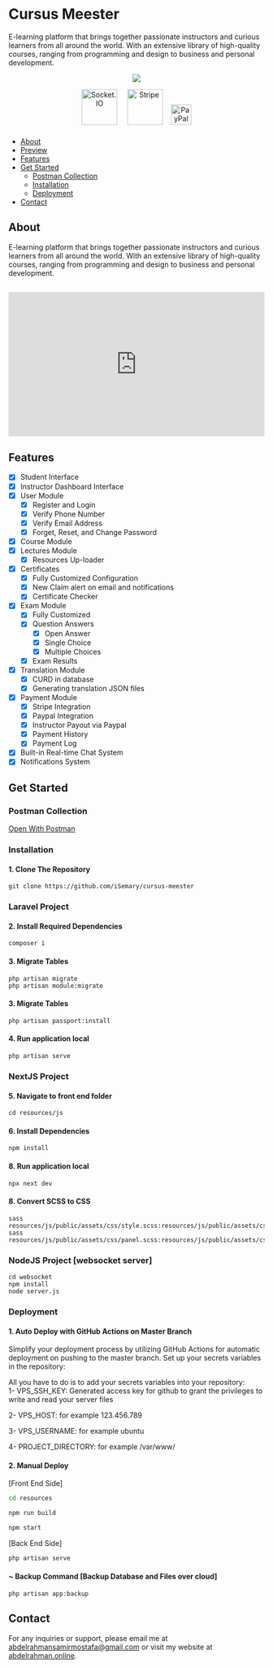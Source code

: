 # Cursus Meester
E-learning platform that brings together passionate instructors and curious learners from all around the world. With an extensive library of high-quality courses, ranging from programming and design to business and personal development.

<p align="center" style="margin:0"><img src="https://skillicons.dev/icons?i=laravel,next,react,nodejs,&perline=4"/></p>
<p align="center">
  <img width="70px" height="70px" src="https://api.iconify.design/devicon:socketio-wordmark.svg" alt="Socket.IO"/>
  &nbsp;&nbsp;&nbsp;
  <img width="70px" height="70px" src="https://api.iconify.design/logos:stripe.svg" alt="Stripe"/>&nbsp;&nbsp;&nbsp;
  <img width="40px" height="40px" style="margin-bottom: 10px;" src="https://api.iconify.design/logos:paypal.svg" alt="PayPal"/>
</p>



-   [About](#about)
-   [Preview](#preview)
-   [Features](#features)
-   [Get Started](#get-started)
    -   [Postman Collection](#postman-collection)
    -   [Installation](#installation)
    -   [Deployment](#deployment)
-   [Contact](#contact)

## About

E-learning platform that brings together passionate instructors and curious learners from all around the world. With an extensive library of high-quality courses, ranging from programming and design to business and personal development.

##

<div style="position:relative; width:100%; height:0px; padding-bottom:56.250%"><iframe allow="fullscreen" allowfullscreen height="100%" src="https://streamable.com/e/vv4qf5?nocontrols=1" width="100%" style="border:none; width:100%; height:100%; position:absolute; left:0px; top:0px; overflow:hidden;"></iframe></div>

## Features

- [x] Student Interface
 - [x] Instructor Dashboard Interface
 - [x] User Module
	 - [x] Register and Login
	 - [x] Verify Phone Number
	 - [x] Verify Email Address
	 - [x] Forget, Reset, and Change Password
 - [x] Course Module
 - [x] Lectures Module
	 - [x] Resources Up-loader
 - [x] Certificates
	 - [x] Fully Customized Configuration
     - [x] New Claim alert on email and notifications
     - [x] Certificate Checker
 - [x] Exam Module
	 - [x] Fully Customized
	 - [x] Question Answers
		 - [x] Open Answer
		 - [x] Single Choice
		 - [x] Multiple Choices
	 - [x] Exam Results
 - [x] Translation Module
	 - [x] CURD in database
	 - [x] Generating translation JSON files
 - [x] Payment Module
     - [x] Stripe Integration
     - [x] Paypal Integration
     - [x] Instructor Payout via Paypal
     - [x] Payment History
     - [x] Payment Log
 - [X] Built-in Real-time Chat System
 - [X] Notifications System

## Get Started

### Postman Collection

[Open With Postman](https://www.postman.com/petitfour/workspace/cursus-meester)

### Installation

#### 1. Clone The Repository

    git clone https://github.com/iSemary/cursus-meester

### Laravel Project
#### 2. Install Required Dependencies

    composer i

#### 3. Migrate Tables

    php artisan migrate
    php artisan module:migrate

#### 3. Migrate Tables

    php artisan passport:install

#### 4. Run application local

    php artisan serve

### NextJS Project
#### 5. Navigate to front end folder

    cd resources/js

#### 6. Install Dependencies

    npm install

#### 8. Run application local

    npx next dev

#### 8. Convert SCSS to CSS

    sass resources/js/public/assets/css/style.scss:resources/js/public/assets/css/style.css
    sass resources/js/public/assets/css/panel.scss:resources/js/public/assets/css/panel.css

### NodeJS Project [websocket server]
    cd websocket
    npm install
    node server.js

### Deployment

#### 1. Auto Deploy with GitHub Actions on Master Branch
Simplify your deployment process by utilizing GitHub Actions for automatic deployment on pushing to the master branch. Set up your secrets variables in the repository:

All you have to do is to add your secrets variables into your repository: <br/>
1- VPS_SSH_KEY:
Generated access key for github to grant the privileges to write and read your server files

2- VPS_HOST:
for example 123.456.789

3- VPS_USERNAME:
for example ubuntu

4- PROJECT_DIRECTORY:
for example /var/www/

#### 2. Manual Deploy
[Front End Side]
```bash
cd resources
```
```bash
npm run build
```
```bash
npm start
```
[Back End Side]
```bash
php artisan serve
```

#### ~ Backup Command [Backup Database and Files over cloud]

    php artisan app:backup

## Contact

For any inquiries or support, please email me at [abdelrahmansamirmostafa@gmail.com](mailto:abdelrahmansamirmostafa@gmail.com) or visit my website at [abdelrahman.online](https://www.abdelrahman.online/).
